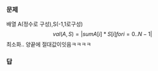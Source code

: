 ### 문제
배열 A(정수로 구성),S(-1,1로구성)
$$val(A,S) = |sum{ A[i]*S[i] for i = 0..N−1 }|$$
최소화.. 양끝에 절대값이잇음ㅋㅋㅋㅋ

### 답